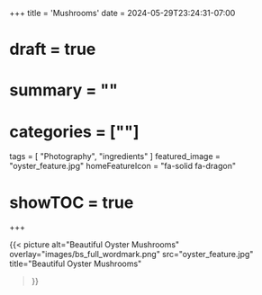 +++
title = 'Mushrooms'
date = 2024-05-29T23:24:31-07:00
# draft = true
# summary = ""
# categories = [""]
tags = [
  "Photography",
  "ingredients"
]
featured_image = "oyster_feature.jpg"
homeFeatureIcon = "fa-solid fa-dragon"
# showTOC = true
+++

  {{< picture
    alt="Beautiful Oyster Mushrooms"
    overlay="images/bs_full_wordmark.png"
    src="oyster_feature.jpg"
    title="Beautiful Oyster Mushrooms"
  >}}

<!--more-->
